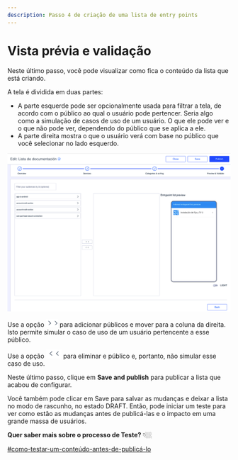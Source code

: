 ```yaml
---
description: Passo 4 de criação de uma lista de entry points
---
```


# Vista prévia e validação

Neste último passo, você pode visualizar como fica o conteúdo da lista que está criando.

A tela é dividida em duas partes:

- A parte esquerde pode ser opcionalmente usada para filtrar a tela, de acordo com o público ao qual o usuário pode pertencer. Seria algo como a simulação de casos de uso de um usuário. O que ele pode ver e o que não pode ver, dependendo do público que se aplica a ele.
- A parte direita mostra o que o usuário verá com base no público que você selecionar no lado esquerdo.

![](../.gitbook/assets/Paso4_Preview_Validate.png)

Use a opção ![](../.gitbook/assets/Add_use_case.png) para adicionar públicos e mover para a coluna da direita. Isto permite simular o caso de uso de um usuário pertencente a esse público.

Use a opção ![](../.gitbook/assets/remove_use_case.png) para eliminar e público e, portanto, não simular esse caso de uso.

Neste último passo, clique em <strong>Save and publish</strong> para publicar a lista que acabou de configurar.

Você também pode clicar em Save para salvar as mudanças e deixar a lista no modo de rascunho, no estado DRAFT. Então, pode iniciar um teste para ver como estão as mudanças antes de publicá-las e o impacto em uma grande massa de usuários.

**Quer saber mais sobre o processo de Teste?** 👇🏼

[#como-testar-um-conteúdo-antes-de-publicá-lo](../como-hacer-un-test.md#como-probar-un-contenido-antes-de-publicarlo "mention")
